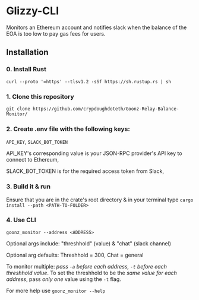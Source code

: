 # Glizzy-CLI

Monitors an Ethereum account and notifies slack when the balance of the EOA is too low to pay gas fees for users.

## Installation 

### 0. Install Rust

  `curl --proto '=https' --tlsv1.2 -sSf https://sh.rustup.rs | sh`

### 1. Clone this repository 

  `git clone https://github.com/crypdoughdoteth/Goonz-Relay-Balance-Monitor/`

### 2. Create .env file with the following keys:

`API_KEY`, `SLACK_BOT_TOKEN`

API_KEY's corresponding value is your JSON-RPC provider's API key to connect to Ethereum,

SLACK_BOT_TOKEN is for the required access token from Slack,

### 3. Build it & run
Ensure that you are in the crate's root directory & in your terminal type `cargo install --path <PATH-TO-FOLDER>`

### 4. Use CLI

`goonz_monitor --address <ADDRESS>`

Optional args include: "threshhold" (value) & "chat" (slack channel) 

Optional arg defaults: Threshhold = 300, Chat = general

To monitor multiple: _pass `-a` before each address, `-t` before each threshhold value_. To set the threshhold to be the _same value for each address_, pass *only one* value using the `-t` flag. 

For more help use `goonz_monitor --help`
